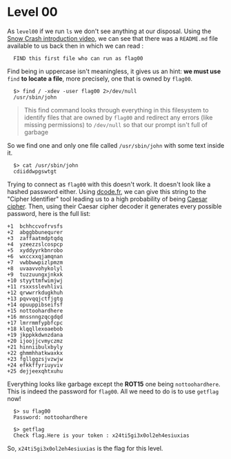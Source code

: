 # Level 00

As `level00` if we run `ls` we don't see anything at our disposal. Using the [Snow Crash introduction video](https://elearning.intra.42.fr/notions/127/subnotions/465/videos/404), we can see that there was a `README.md` file available to us back then in which we can read :

```shell
  FIND this first file who can run as flag00
```

Find being in uppercase isn't meaningless, it gives us an hint: **we must use** `find` **to locate a file**, more precisely, one that is owned by `flag00`.

```shell
  $> find / -xdev -user flag00 2>/dev/null
  /usr/sbin/john
```

> This find command looks through everything in this filesystem to identify files that are owned by `flag00` and redirect any errors (like missing permissions) to `/dev/null` so that our prompt isn't full of garbage

 So we find one and only one file called `/usr/sbin/john` with some text inside it.

```shell
  $> cat /usr/sbin/john
  cdiiddwpgswtgt
```

Trying to connect as `flag00` with this doesn't work. It doesn't look like a hashed password either. Using [dcode.fr](https://www.dcode.fr/), we can give this string to the "Cipher Identifier" tool leading us to a high probability of being [Caesar cipher](https://en.wikipedia.org/wiki/Caesar_cipher). Then, using their Caesar cipher decoder it generates every possible password, here is the full list: 

```shell
+1	bchhccvofrvsfs
+2	abggbbunequrer
+3	zaffaatmdptqdq
+4	yzeezzslcospcp
+5	xyddyyrkbnrobo
+6	wxccxxqjamqnan
+7	vwbbwwpizlpmzm
+8	uvaavvohykolyl
+9	tuzzuungxjnkxk
+10	styyttmfwimjwj
+11	rsxxsslevhlivi
+12	qrwwrrkdugkhuh
+13	pqvvqqjctfjgtg
+14	opuuppibseifsf
+15	nottoohardhere
+16	mnssnngzqcgdqd
+17	lmrrmmfypbfcpc
+18	klqqllexoaebob
+19	jkppkkdwnzdana
+20	ijoojjcvmyczmz
+21	hinniibulxbyly
+22	ghmmhhatkwaxkx
+23	fgllggzsjvzwjw
+24	efkkffyriuyviv
+25	dejjeexqhtxuhu
```

 Everything looks like garbage except the **ROT15** one being `nottoohardhere`. This is indeed the password for `flag00`. All we need to do is to use `getflag` now!

```shell
  $> su flag00
  Password: nottoohardhere

  $> getflag
  Check flag.Here is your token : x24ti5gi3x0ol2eh4esiuxias
```

So, `x24ti5gi3x0ol2eh4esiuxias` is the flag for this level.
